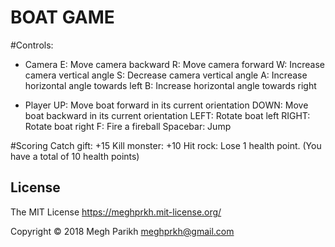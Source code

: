 BOAT GAME
=========================

#Controls:

* Camera
E: Move camera backward
R: Move camera forward
W: Increase camera vertical angle
S: Decrease camera vertical angle
A: Increase horizontal angle towards left
B: Increase horizontal angle towards right

* Player
UP: Move boat forward in its current orientation
DOWN: Move boat backward in its current orientation
LEFT: Rotate boat left
RIGHT: Rotate boat right
F: Fire a fireball
Spacebar: Jump

#Scoring
Catch gift: +15
Kill monster: +10
Hit rock: Lose 1 health point.
(You have a total of 10 health points)



License
-------
The MIT License https://meghprkh.mit-license.org/

Copyright &copy; 2018 Megh Parikh <meghprkh@gmail.com>
